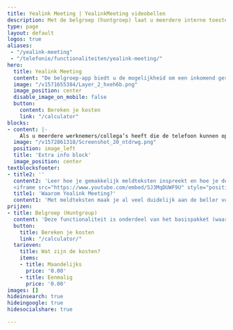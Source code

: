 ```yaml
---
title: Yealink Meeting | YealinkMeeting videobellen
description: Met de belgroep (huntgroep) laat u meerdere interne toestellen en externe nummers simultaan, of in een specifieke volgorde, rinkelen.
type: page
layout: default
logos: true
aliases: 
 - "/yealink-meeting"
 - "/telefonie/functionaliteiten/yealink-meeting/"
hero:
  title: Yealink Meeting 
  content: "De belgroep-app biedt u de mogelijkheid om een inkomend gesprek naar één of meerdere interne of externe nummers door te schakelen. Daarnaast kunt u ervoor kiezen in welke volgorde de toestellen rinkelen."
  image: "/v1571655384/Layer_2_hxeh6b.png"
  image_position: center
  disable_image_on_mobile: false
  button:
    content: Bereken je kosten
    link: "/calculator"
blocks:
- content: |-
    Als u meerdere werknemers/collega’s heeft die de telefoon kunnen opnemen is de belgroep een uitkomst. Denk hierbij aan bijvoorbeeld een afdeling (bijv. Sales). Het toestel dat als eerste aanneemt heeft het gesprek. Is het soms inkomend te druk? Plaats dan een tweede belgroep, met bijvoorbeeld een hele andere afdeling, achter de eerste belgroep. Deze werknemers kunnen dan ook de gesprekken opnemen. Dankzij de prefix-app kunnen deze toestellen weer zien dat het gesprek eigenlijk voor de afdeling sales is bedoeld.
  image: "/v1572861318/Screenshot_20_ntdrwg.png"
  position: image_left
  title: 'Extra info block'
  image_position: center
textblocksfooter:
- title2: ''
  content2: 'Leer hoe je gemakkelijk meldteksten inspreekt en hoe je deze zelf op de online telefooncentrale kunt plaatsen.<br><div style="position: relative; padding-bottom: 56.25%; height: 0; overflow: hidden;">
  <iframe src="https://www.youtube.com/embed/SJ3MqDUWF9U" style="position: absolute; top: 0; left: 0; width: 100%; height: 100%; border:0;" allowfullscreen title="YouTube Video"></iframe></div>'
  title1: 'Waarom Yealink Meeting?'
  content1: 'Met meldteksten maak je al veel duidelijk aan de beller voordat je de beller aan de lijn hebt. De beller weet bijvoorbeeld of hij/zij het juiste nummer heeft gebeld. Ook kun je bijvoorbeeld belletjes filteren met een keuzemenu i.c.m. verschillende meldteksten.<br><br><a href="https://www.callvoip.nl/ondersteuning/instructie-videos/meldteksten/" class="button">Hoe werkt het?</a>'
prijzen:
- title: Belgroep (Huntgroup)
  content: 'Deze functionaliteit is onderdeel van het basispakket (waar u €7,50 excl. BTW voor betaalt)'
  button:
    title: Bereken je kosten
    link: "/calculator/"
  tarieven:
    title: Wat zijn de kosten?
    items:
    - title: Maandelijks
      price: '0.00'
    - title: Eenmalig
      price: '0.00'
images: []
hideinsearch: true
hideingoogle: true
hidesocialshare: true

---
```

